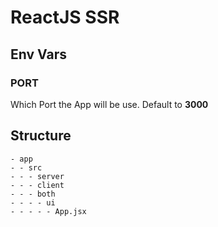 # ReactJS SSR

## Env Vars

### PORT
Which Port the App will be use. Default to **3000**


## Structure

```
- app
- - src
- - - server
- - - client
- - - both
- - - - ui
- - - - - App.jsx
```
